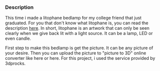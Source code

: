 ### Description

This time i made a litophane bedlamp for my college friend that just graduated. For you that don't know what litophane is, you can read the description [here](https://en.wikipedia.org/wiki/Lithophane). In short, litophane is an artwork that can only be seen clearly when we give back lit with a light source. It can be a lamp, LED or even candle. 

First step to make this bedlamp is get the picture. It can be any picture of your desire. Then you can upload the picture to "picture to 3D" online converter like here or here. For this project, i used the service provided by 3dprocks.